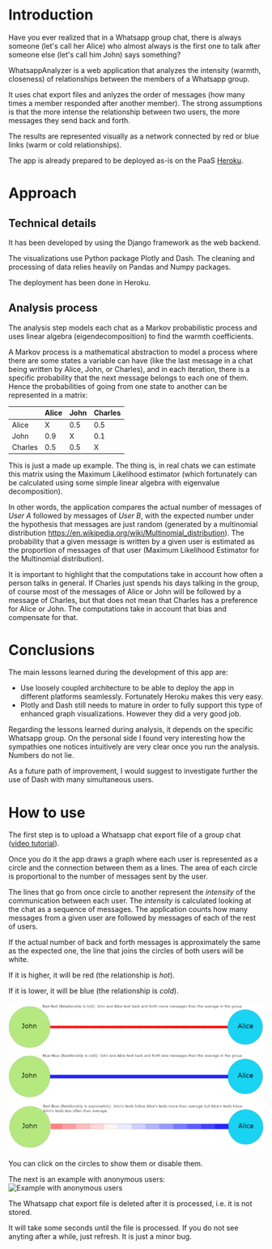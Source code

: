 # Introduction

Have you ever realized that in a Whatsapp group chat, there is always someone (let's call her Alice) who almost always is the first one to talk after someone else (let's call him John) says something?

WhatsappAnalyzer is a web application that analyzes the intensity (warmth, closeness) of relationships between the members of a Whatsapp group.

It uses chat export files and anlyzes the order of messages (how many times a member responded after another member). The strong assumptions is that the more intense the relationship between two users, the more messages they send back and forth.

The results are represented visually as a network connected by red or blue links (warm or cold relationships).

The app is already prepared to be deployed as-is on the PaaS [Heroku](https://www.heroku.com/).

# Approach

## Technical details
It has been developed by using the Django framework as the web backend.

The visualizations use Python package Plotly and Dash.
The cleaning and processing of data relies heavily on Pandas and Numpy packages.

The deployment has been done in Heroku.

## Analysis process
The analysis step models each chat as a Markov probabilistic process and uses linear algebra (eigendecomposition) to find the warmth coefficients.

A Markov process is a mathematical abstraction to model a process where there are some states a variable can have (like the last message in a chat being written by Alice, John, or Charles), and in each iteration, there is a specific probability that the next message belongs to each one of them. Hence the probabilities of going from one state to another can be represented in a matrix:

|         | Alice | John | Charles |
|---------|-------|------|---------|
| Alice   | X     | 0.5  | 0.5     |
| John    | 0.9   | X    | 0.1     |
| Charles | 0.5   | 0.5  | X       |

This is just a made up example. The thing is, in real chats we can estimate this matrix using the Maximum Likelihood estimator (which fortunately can be calculated using some simple linear algebra with eigenvalue decomposition).

In other words, the application compares the actual number of messages of _User A_ followed by messages of _User B_, with the expected number under the hypothesis that messages are just random (generated by a multinomial distribution https://en.wikipedia.org/wiki/Multinomial_distribution). The probability that a given message is written by a given user is estimated as the proportion of messages of that user (Maximum Likelihood Estimator for the Multinomial distribution).

It is important to highlight that the computations take in account how often a person talks in general.
If   Charles just spends his days talking in the group, of course most of the messages of Alice or John will be followed by a message of Charles,
but that does not mean that Charles has a preference for Alice or John.
The computations take in account that bias and compensate for that.

# Conclusions

The main lessons learned during the development of this app are:
- Use loosely coupled architecture to be able to deploy the app in different platforms seamlessly. Fortunately Heroku makes this very easy.
- Plotly and Dash still needs to mature in order to fully support this type of enhanced graph visualizations. However they did a very good job.

Regarding the lessons learned during analysis, it depends on the specific Whatsapp group. On the personal side I found very interesting how the sympathies one notices intuitively are very clear once you run the analysis. Numbers do not lie.

As a future path of improvement, I would suggest to investigate further the use of Dash with many simultaneous users.

# How to use

The first step is to upload a Whatsapp chat export file of a group chat ([video tutorial](https://www.youtube.com/watch?v=-Ald352nhao)).

Once you do it the app draws a graph where each user is represented as a circle and the connection between them as a lines.
The area of each circle is proportional to the number of messages sent by the user.

The lines that go from once circle to another represent the _intensity_ of the communication between each user. The _intensity_ is calculated looking at the chat as a sequence of messages. The application counts how many messages from a given user are followed by messages of each of the rest of users.

If the actual number of back and forth messages is approximately the same as the expected one, the line that joins the circles of both users will be white.

If it is higher, it will be red (the relationship is _hot_).

If it is lower, it will be blue (the relationship is _cold_).

![WhatsappGraphExplanation](sample_data/WhatsappGraphExplanation.png)

You can click on the circles to show them or disable them.

The next is an example with anonymous users:
![Example with anonymous users](sample_data/PutassosGráfico.png)

The Whatsapp chat export file is deleted after it is processed, i.e. it is not stored.

It will take some seconds until the file is processed.
If you do not see anyting after a while, just refresh. It is just a minor bug.
